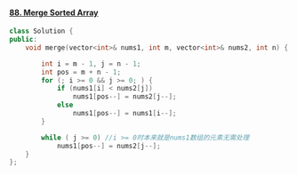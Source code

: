 #### [88. Merge Sorted Array](https://leetcode-cn.com/problems/merge-sorted-array/)

```C++
class Solution {
public:
    void merge(vector<int>& nums1, int m, vector<int>& nums2, int n) {

        int i = m - 1, j = n - 1;
        int pos = m + n - 1;
        for (; i >= 0 && j >= 0; ) {
            if (nums1[i] < nums2[j])
                nums1[pos--] = nums2[j--];
            else 
                nums1[pos--] = nums1[i--];
        }

        while ( j >= 0) //i >= 0时本来就是nums1数组的元素无需处理
            nums1[pos--] = nums2[j--];
    }
};
```

